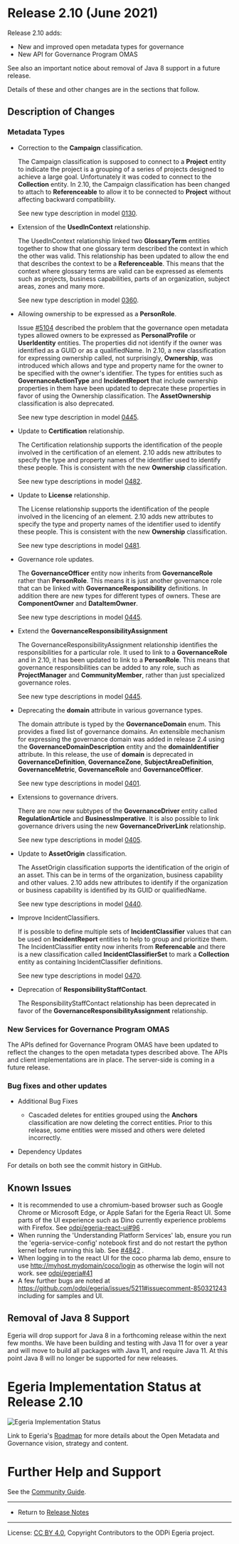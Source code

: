 <!-- SPDX-License-Identifier: CC-BY-4.0 -->
<!-- Copyright Contributors to the ODPi Egeria project. -->

# Release 2.10 (June 2021)

Release 2.10 adds:
* New and improved open metadata types for governance
* New API for Governance Program OMAS

See also an important notice about removal of Java 8 support in a future release.

Details of these and other changes are in the sections that follow.

## Description of Changes

### Metadata Types

* Correction to the **Campaign** classification.

  The Campaign classification is supposed to connect to a **Project** entity to indicate the project
  is a grouping of a series of projects designed to achieve a large goal.  Unfortunately it was coded to connect to
  the **Collection** entity.  In 2.10, the Campaign classification has been changed to attach to **Referenceable**
  to allow it to be connected to **Project** without affecting backward compatibility.
  
  See new type description in model [0130](../open-metadata-publication/website/open-metadata-types/0130-Projects.md).
  
* Extension of the **UsedInContext** relationship.

  The UsedInContext relationship linked two **GlossaryTerm** entities together to show that one glossary term described
  the context in which the other was valid.  This relationship has been updated to allow the end that describes
  the context to be a **Referenceable**.  This means that the context where glossary terms are valid can be expressed
  as elements such as projects, business capabilities, parts of an organization, subject areas, zones and many more.

  See new type description in model [0360](../open-metadata-publication/website/open-metadata-types/0360-Contexts.md).
  
* Allowing ownership to be expressed as a **PersonRole**.

  Issue [#5104](https://github.com/odpi/egeria/issues/5104) described the problem that the
  governance open metadata types allowed owners to be expressed as **PersonalProfile** or **UserIdentity**
  entities.
  The properties did not identify if the owner was identified as a GUID or as a qualifiedName.
  In 2.10, a new classification for expressing ownership called, not surprisingly, **Ownership**,
  was introduced which allows and type and property name for the owner to be specified with the
  owner's identifier.  The types for entities such as **GovernanceActionType** and **IncidentReport** that include
  ownership properties in them have been updated to deprecate these properties in favor of using
  the Ownership classification.  The **AssetOwnership** classification is also deprecated.

  See new type description in model [0445](../open-metadata-publication/website/open-metadata-types/0445-Governance-Roles.md).

* Update to **Certification** relationship.

  The Certification relationship supports the identification of the people involved in the certification of an element.  2.10 adds
  new attributes to specify the type and property names of the identifier used to identify these people.
  This is consistent with the new **Ownership** classification.
  
  See new type descriptions in model [0482](../open-metadata-publication/website/open-metadata-types/0482-Certifications.md).

* Update to **License** relationship.

  The License relationship supports the identification of the people involved in the licencing of an element.  2.10 adds
  new attributes to specify the type and property names of the identifier used to identify these people.
  This is consistent with the new **Ownership** classification.
  
  See new type descriptions in model [0481](../open-metadata-publication/website/open-metadata-types/0481-Licenses.md).

* Governance role updates.

  The **GovernanceOfficer** entity now inherits from **GovernanceRole** rather than **PersonRole**.
  This means it is just another governance role that can be linked with **GovernanceResponsibility**
  definitions.  In addition there are new types for different types of owners.  These are **ComponentOwner**
  and **DataItemOwner**.

  See new type descriptions in model [0445](../open-metadata-publication/website/open-metadata-types/0445-Governance-Roles.md).
  
* Extend the **GovernanceResponsibilityAssignment**

  The GovernanceResponsibilityAssignment relationship identifies the responsibilities for a particular role.
  It used to link to a **GovernanceRole** and in 2.10, it has been updated to link to a **PersonRole**.  This means
  that governance responsibilities can be added to any role, such as **ProjectManager** and **CommunityMember**,
  rather than just specialized governance roles.
  
  See new type descriptions in model [0445](../open-metadata-publication/website/open-metadata-types/0445-Governance-Roles.md).

* Deprecating the **domain** attribute in various governance types.

  The domain attribute is typed by the **GovernanceDomain** enum.  This provides a fixed list of governance domains.
  An extensible mechanism for expressing the governance domain was added in release 2.4 using the
  **GovernanceDomainDescription** entity and the **domainIdentifier** attribute.
  In this release, the use of **domain** is deprecated in **GovernanceDefinition**,
  **GovernanceZone**, **SubjectAreaDefinition**, **GovernanceMetric**, **GovernanceRole** and **GovernanceOfficer**.
  
  See new type descriptions in model [0401](../open-metadata-publication/website/open-metadata-types/0401-Governance-Definitions.md).

* Extensions to governance drivers.

  There are now new subtypes of the **GovernanceDriver** entity called **RegulationArticle** and
  **BusinessImperative**.  It is also possible to link governance drivers using the new
  **GovernanceDriverLink** relationship.
  
  See new type descriptions in model [0405](../open-metadata-publication/website/open-metadata-types/0405-Governance-Drivers.md).

* Update to **AssetOrigin** classification.

  The AssetOrigin classification supports the identification of the origin of an asset.  This can be in terms of the
  organization, business capability and other values.  2.10 adds new attributes to identify if the
  organization or business capability is identified by its GUID or qualifiedName.
  
  See new type descriptions in model [0440](../open-metadata-publication/website/open-metadata-types/0440-Organizational-Controls.md).

* Improve IncidentClassifiers.

  If is possible to define multiple sets of **IncidentClassifier** values that can be
  used on **IncidentReport** entities to help to group and prioritize them.  The IncidentClassifier entity
  now inherits from **Referencable** and there is a new classification called **IncidentClassifierSet**
  to mark a **Collection** entity as containing IncidentClassifier definitions.

  See new type descriptions in model [0470](../open-metadata-publication/website/open-metadata-types/0470-Incident-Reporting.md).
  
* Deprecation of **ResponsibilityStaffContact**.

  The ResponsibilityStaffContact relationship has been deprecated in favor of the
  **GovernanceResponsibilityAssignment** relationship.

### New Services for Governance Program OMAS

The APIs defined for Governance Program OMAS have been updated to reflect the changes
to the open metadata types described above.  The APIs and client implementations
are in place.  The server-side is coming in a future release.

### Bug fixes and other updates

* Additional Bug Fixes

  * Cascaded deletes for entities grouped using the **Anchors** classification
    are now deleting the correct entities.  Prior to this release, some entities were
    missed and others were deleted incorrectly.
    
* Dependency Updates

For details on both see the commit history in GitHub.

## Known Issues

* It is recommended to use a chromium-based browser such as Google Chrome or Microsoft Edge, or Apple Safari for the Egeria React UI. Some parts of the UI experience such as Dino currently experience problems with Firefox. See [odpi/egeria-react-ui#96](https://github.com/odpi/egeria-react-ui/issues/96) .
* When running the 'Understanding Platform Services' lab, ensure you run the 'egeria-service-config' notebook first and do not restart the python kernel before running this lab. See [#4842](https://github.com/odpi/egeria/issues/4842) .
* When logging in to the react UI for the coco pharma lab demo, ensure to use http://myhost.mydomain/coco/login as otherwise the login will not work. see [odpi/egeria#41](https://github.com/odpi/egeria-react-ui/issues/41)
* A few further bugs are noted at https://github.com/odpi/egeria/issues/5211#issuecomment-850321243 including for samples and UI.

## Removal of Java 8 Support

Egeria will drop support for Java 8 in a forthcoming release within the next
few months. We have been building and testing with Java 11 for over a year
and will move to build all packages with Java 11, and require Java 11. At this
point Java 8 will no longer be supported for new releases.

# Egeria Implementation Status at Release 2.10

![Egeria Implementation Status](../open-metadata-publication/website/roadmap/functional-organization-showing-implementation-status-for-2.10.png#pagewidth)

Link to Egeria's [Roadmap](../open-metadata-publication/website/roadmap) for more details about the
Open Metadata and Governance vision, strategy and content.


# Further Help and Support

See the [Community Guide](../Community-Guide.md).

----
* Return to [Release Notes](.)
   
----
License: [CC BY 4.0](https://creativecommons.org/licenses/by/4.0/),
Copyright Contributors to the ODPi Egeria project.
